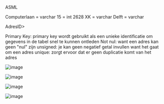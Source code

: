 ASML

Computerlaan = varchar
15 = int
2628 XK = varchar
Delft = varchar


AdresID> 

Primary Key: primary key wordt gebruikt als een unieke identificatie om gegevens in de tabel snel te kunnen ontleden
Not nul: want een adres kan geen "nul" zijn
unsigned: je kan geen negatief getal invullen want het gaat om een adres
unique: zorgt ervoor dat er geen duplicatie komt van het adres


![image](https://github.com/Daniel-Gman/m5-progDB/assets/115157669/456b92a8-c2ef-4390-a7b8-6b2e39dc41dc)


![image](https://github.com/Daniel-Gman/m5-progDB/assets/115157669/e2f6d1d5-30f5-4ee3-b92b-4140a590bd1c)

![image](https://github.com/Daniel-Gman/m5-progDB/assets/115157669/eb842819-d3e0-45fe-bb27-19355580c82c)


![image](https://github.com/Daniel-Gman/m5-progDB/assets/115157669/07347c64-59b0-4c6c-bbbe-8343c30eb611)
